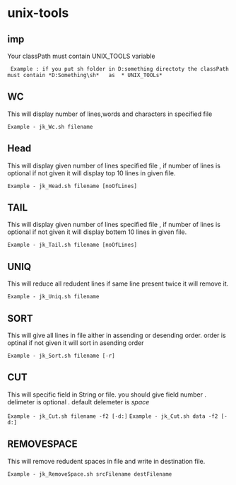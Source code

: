 unix-tools
==========


imp 
-------------
  Your classPath must contain UNIX_TOOLS variable
 
 ` Example : if you put sh folder in D:something directoty
  the classPath must contain *D:Something\sh*   as  * UNIX_TOOLs*`
  
  
WC
--------------

This will display number of lines,words and characters in specified file

`Example - jk_Wc.sh filename`


Head
--------------

This will display given number of lines specified file , if number of lines is optional if not given it will display top  10 lines in given file.

`Example - jk_Head.sh filename [noOfLines]`

TAIL
--------------

This will display given number of lines specified file , if number of lines is optional if not given it will display bottem  10 lines in given file.

`Example - jk_Tail.sh filename [noOfLines]`


UNIQ
--------------

This will reduce all redudent lines if same line present twice it will remove it.

`Example - jk_Uniq.sh filename `


SORT
--------------

This will give all lines in file aither in assending or desending order.
    order is optinal if not given it will sort in asending order
    
`Example - jk_Sort.sh filename [-r]`

CUT
--------------

This will specific field in String or file. you should give field number .
delimeter is optional . default delemeter is *space*
    
`Example - jk_Cut.sh filename -f2 [-d:]`
`Example - jk_Cut.sh data -f2 [-d:]`

REMOVESPACE
--------------

This will remove redudent spaces in file and write in destination file. 

`Example - jk_RemoveSpace.sh srcFilename destFilename`
